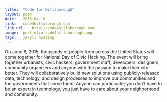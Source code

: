 ```yaml
---
title:	"Code for Hillsborough"
layout:	post
date:	2015-04-10
link:	code4hillsborough.com
link_url:	http://code4hillsborough.com
image:	portfolio-code4hillsborough.png
tags:	jekyll hosting
---
```


On June 6, 2015, thousands of people from across the United States will come together for National Day of Civic Hacking. The event will bring together urbanists, civic hackers, government staff, developers, designers, community organizers and anyone with the passion to make their city better. They will collaboratively build new solutions using publicly-released data, technology, and design processes to improve our communities and the governments that serve them. Anyone can participate; you don’t have to be an expert in technology, you just have to care about your neighborhood and community.
